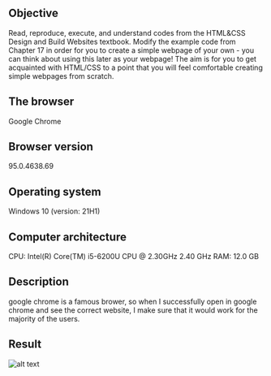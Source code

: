 ## Objective

Read, reproduce, execute, and understand codes from the HTML&CSS Design and Build Websites textbook. Modify the example code from Chapter 17 in order for you to create a simple webpage of your own - you can think about using this later as your webpage! The aim is for you to get acquainted with HTML/CSS to a point that you will feel comfortable creating simple webpages from scratch.

## The browser
Google Chrome

## Browser version
95.0.4638.69

## Operating system
Windows 10 (version: 21H1)

## Computer architecture
CPU: Intel(R) Core(TM) i5-6200U CPU @ 2.30GHz   2.40 GHz
RAM: 12.0 GB

## Description
google chrome is a famous brower, so when I successfully open in google chrome and see the correct website, I make sure that it would work for the majority of the users.

## Result
![alt text](https://github.com/CarolynLo/MSWE_WEB-PROGRAMMING/Practice1/Practice1_Result.JPG?raw=true)

